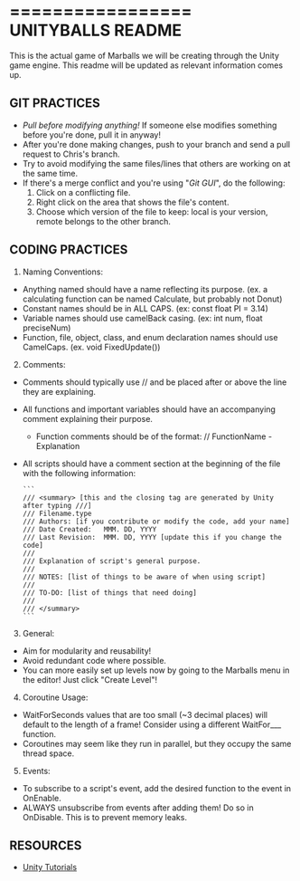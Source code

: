 =================
UNITYBALLS README
=================
This is the actual game of Marballs we will be creating through the Unity game engine.
This readme will be updated as relevant information comes up.

GIT PRACTICES
-------------
- *Pull before modifying anything!* If someone else modifies something before you're done, pull it in anyway!
- After you're done making changes, push to your branch and send a pull request to Chris's branch.
- Try to avoid modifying the same files/lines that others are working on at the same time.
- If there's a merge conflict and you're using "*Git GUI*", do the following:
  1. Click on a conflicting file.
  2. Right click on the area that shows the file's content.
  3. Choose which version of the file to keep: local is your version, remote belongs to the other branch.
		
CODING PRACTICES
----------------
1. Naming Conventions:
  - Anything named should have a name reflecting its purpose. (ex. a calculating function can be named Calculate, but probably not Donut)
  - Constant names should be in ALL CAPS. (ex: const float PI = 3.14)
  - Variable names should use camelBack casing. (ex: int num, float preciseNum)
  - Function, file, object, class, and enum declaration names should use CamelCaps. (ex. void FixedUpdate())
		
2. Comments:
  - Comments should typically use // and be placed after or above the line they are explaining.
  - All functions and important variables should have an accompanying comment explaining their purpose.
    * Function comments should be of the format: // FunctionName - Explanation
  - All scripts should have a comment section at the beginning of the file with the following information:
  
		```
		/// <summary> [this and the closing tag are generated by Unity after typing ///]
		/// Filename.type
		/// Authors: [if you contribute or modify the code, add your name]
		/// Date Created:	MMM. DD, YYYY
		/// Last Revision: 	MMM. DD, YYYY [update this if you change the code]
		///
		/// Explanation of script's general purpose.
		///
		/// NOTES: [list of things to be aware of when using script]
		///
		/// TO-DO: [list of things that need doing]
		///
		/// </summary>
		```
		
3. General:
  - Aim for modularity and reusability!
  - Avoid redundant code where possible.
  - You can more easily set up levels now by going to the Marballs menu in the editor! Just click "Create Level"!
	
4. Coroutine Usage:
  - WaitForSeconds values that are too small (~3 decimal places) will default to the length of a frame! Consider using a different WaitFor___ function.
  - Coroutines may seem like they run in parallel, but they occupy the same thread space.
  
5. Events:
  - To subscribe to a script's event, add the desired function to the event in OnEnable.
  - ALWAYS unsubscribe from events after adding them! Do so in OnDisable. This is to prevent memory leaks.
		
RESOURCES
---------
- [Unity Tutorials](https://unity3d.com/learn/tutorials/modules)
